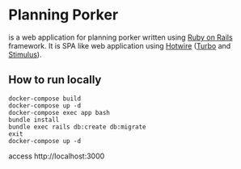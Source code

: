 # Planning Porker

is a web application for planning porker written using [Ruby on Rails](https://github.com/rails/rails) framework.
It is SPA like web application using [Hotwire](https://hotwired.dev/)
([Turbo](https://github.com/hotwired/turbo-rails) and [Stimulus](https://github.com/hotwired/stimulus)).

## How to run locally

```shell
docker-compose build
docker-compose up -d
docker-compose exec app bash
bundle install
bundle exec rails db:create db:migrate
exit
docker-compose up -d
```

access http://localhost:3000
